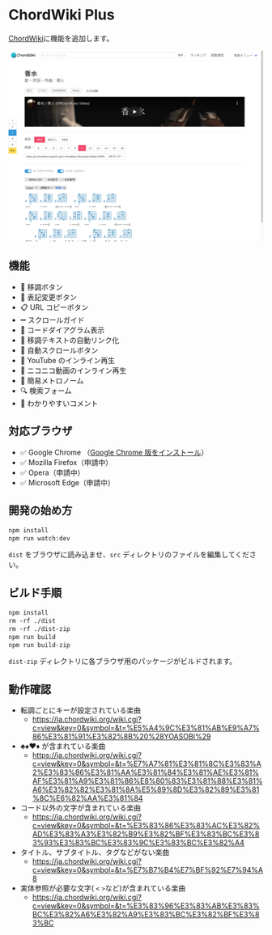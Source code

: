 # ChordWiki Plus

[ChordWiki](https://ja.chordwiki.org/)に機能を追加します。

![ChordWiki-Plus](/docs/screenshot_2400x1800@2x.jpg)

## 機能

- 🎼 移調ボタン
- 📝 表記変更ボタン
- 📋 URL コピーボタン
- ➖ スクロールガイド
- 🎸 コードダイアグラム表示
- 🔗 移調テキストの自動リンク化
- 📜 自動スクロールボタン
- 🎦 YouTube のインライン再生
- 🎦 ニコニコ動画のインライン再生
- 🥁 簡易メトロノーム
- 🔍 検索フォーム
- 💬 わかりやすいコメント

## 対応ブラウザ

- ✅ Google Chrome （[Google Chrome 版をインストール](https://chrome.google.com/webstore/detail/chordwiki-plus-chordwiki%E3%81%8C/okpomplfbfbmabonmfloendefonobaco?hl=ja)）
- ✅ Mozilla Firefox（申請中）
- ✅ Opera（申請中）
- ✅ Microsoft Edge（申請中）

## 開発の始め方

```
npm install
npm run watch:dev
```

`dist` をブラウザに読み込ませ、`src` ディレクトリのファイルを編集してください。

## ビルド手順

```
npm install
rm -rf ./dist
rm -rf ./dist-zip
npm run build
npm run build-zip
```

`dist-zip` ディレクトリに各ブラウザ用のパッケージがビルドされます。

## 動作確認

- 転調ごとにキーが設定されている楽曲
  - https://ja.chordwiki.org/wiki.cgi?c=view&key=0&symbol=&t=%E5%A4%9C%E3%81%AB%E9%A7%86%E3%81%91%E3%82%8B%20%28YOASOBI%29
- ♣♠♥♦ が含まれている楽曲
  - https://ja.chordwiki.org/wiki.cgi?c=view&key=0&symbol=&t=%E7%A7%81%E3%81%8C%E3%83%A2%E3%83%86%E3%81%AA%E3%81%84%E3%81%AE%E3%81%AF%E3%81%A9%E3%81%86%E8%80%83%E3%81%88%E3%81%A6%E3%82%82%E3%81%8A%E5%89%8D%E3%82%89%E3%81%8C%E6%82%AA%E3%81%84
- コード以外の文字が含まれている楽曲
  - https://ja.chordwiki.org/wiki.cgi?c=view&key=0&symbol=&t=%E3%83%86%E3%83%AC%E3%82%AD%E3%83%A3%E3%82%B9%E3%82%BF%E3%83%BC%E3%83%93%E3%83%BC%E3%83%9C%E3%83%BC%E3%82%A4
- タイトル、サブタイトル、タグなどがない楽曲
  - https://ja.chordwiki.org/wiki.cgi?c=view&key=0&symbol=&t=%E7%B7%B4%E7%BF%92%E7%94%A8
- 実体参照が必要な文字( `<` `>`など)が含まれている楽曲
  - https://ja.chordwiki.org/wiki.cgi?c=view&key=0&symbol=&t=%E3%83%96%E3%83%AB%E3%83%BC%E3%82%A6%E3%82%A9%E3%83%BC%E3%82%BF%E3%83%BC
